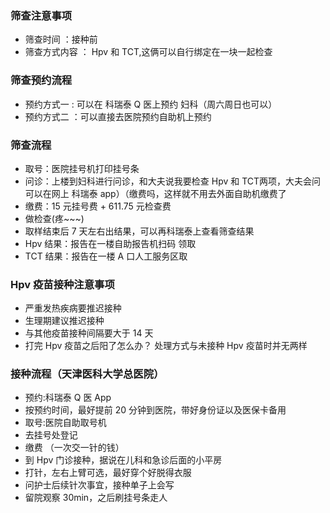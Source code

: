 ### 筛查注意事项

- 筛查时间 ：接种前
- 筛查方式内容 ： Hpv 和 TCT,这俩可以自行绑定在一块一起检查

### 筛查预约流程

- 预约方式一 : 可以在 <blue>科瑞泰 Q 医</blue>上预约 <orange>妇科</orange>（周六周日也可以）
- 预约方式二 ：可以直接去<blue>医院预约自助机</blue>上预约

### 筛查流程

- 取号：医院挂号机打印挂号条
- 问诊：上楼到妇科进行问诊，和大夫说我要检查 <orange>Hpv 和 TCT</orange>两项，大夫会问可以在网上 <blue>科瑞泰 app）</blue>（缴费吗，这样就不用去外面自助机缴费了
- 缴费：15 元挂号费 + 611.75 元检查费
- 做检查(疼~~~)
- 取样结束后 7 天左右出结果，可以再科瑞泰上查看筛查结果
- Hpv 结果：报告在<orange>一楼自助报告机扫码</orange> 领取
- TCT 结果：报告在<orange>一楼 A 口人工服务区</orange>取

### Hpv 疫苗接种注意事项

- 严重发热疾病要推迟接种
- 生理期建议推迟接种
- 与其他疫苗接种间隔要<orange>大于 14 天</orange>
- 打完 Hpv 疫苗之后阳了怎么办？ <orange>处理方式与未接种 Hpv 疫苗时并无两样</orange>

### 接种流程（天津医科大学总医院）

- 预约:科瑞泰 Q 医 App
- 按预约时间，最好提前 20 分钟到医院，带好身份证以及医保卡备用
- 取号:医院自助取号机
- 去挂号处登记
- 缴费 <orange>（一次交一针的钱）</orange>
- 到 Hpv 门诊接种，据说在儿科和急诊后面的小平房
- 打针，左右上臂可选，最好穿个好脱得衣服
- 问护士后续针次事宜，接种单子上会写
- 留院观察 30min，之后刷挂号条走人
